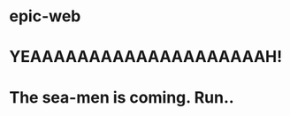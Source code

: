# epic-web
YEAAAAAAAAAAAAAAAAAAAAH!
========================
The sea-men is coming.
Run..
========================
